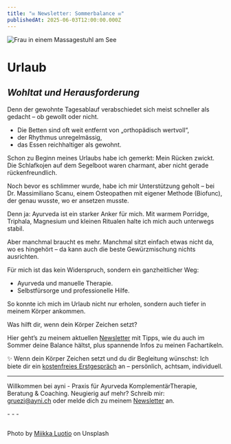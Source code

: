```yaml
---
title: "✉️ Newsletter: Sommerbalance ✉️"
publishedAt: 2025-06-03T12:00:00.000Z
---
```

![Frau in einem Massagestuhl am See](/images/5_2_1_sommer_selfmassage.png "Frau in einem Massagestuhl am See")

# Urlaub

## *Wohltat und Herausforderung*


Denn der gewohnte Tagesablauf verabschiedet sich meist schneller als gedacht – ob gewollt oder nicht.

* Die Betten sind oft weit entfernt von „orthopädisch wertvoll“,
* der Rhythmus unregelmässig,
* das Essen reichhaltiger als gewohnt.

Schon zu Beginn meines Urlaubs habe ich gemerkt: Mein Rücken zwickt.
Die Schlafkojen auf dem Segelboot waren charmant, aber nicht gerade rückenfreundlich.

Noch bevor es schlimmer wurde, habe ich mir Unterstützung geholt – bei Dr. Massimiliano Scanu, einem Osteopathen mit eigener Methode (Biofunc), der genau wusste, wo er ansetzen musste.

Denn ja: Ayurveda ist ein starker Anker für mich.
Mit warmem Porridge, Triphala, Magnesium und kleinen Ritualen halte ich mich auch unterwegs stabil.

Aber manchmal braucht es mehr.
Manchmal sitzt einfach etwas nicht da, wo es hingehört – da kann auch die beste Gewürzmischung nichts ausrichten.

Für mich ist das kein Widerspruch, sondern ein ganzheitlicher Weg:

* Ayurveda und manuelle Therapie.
* Selbstfürsorge und professionelle Hilfe.

So konnte ich mich im Urlaub nicht nur erholen, sondern auch tiefer in meinem Körper ankommen.

Was hilft dir, wenn dein Körper Zeichen setzt?

Hier geht’s zu meinem aktuellen [Newsletter](https://sh1.sendinblue.com/vxygy6939pfe.html?t=1751293115) mit Tipps, wie du auch im Sommer deine Balance hältst, plus spannende Infos zu meinen Fachartikeln.[](https://lnkd.in/dA9UHyYf)

[](https://lnkd.in/gYQw9KEU)
✨ Wenn dein Körper Zeichen setzt und du dir Begleitung wünschst:
Ich biete dir ein [kostenfreies Erstgespräch](https://app.healthadvisor.ch/bookings/ea78fca9028a430ea120ea2c10420468) an – persönlich, achtsam, individuell.

- - -

Willkommen bei ayni - Praxis für Ayurveda KomplementärTherapie, Beratung & Coaching. Neugierig auf mehr? Schreib mir: [gruezi@ayni.ch](mailto:gruezi@ayni.ch) oder melde dich zu meinem [Newsletter](<>) an.

\- - -

![]()

Photo by [Miikka Luotio](https://unsplash.com/photos/woman-in-white-hijab-sitting-on-black-and-pink-chair-near-body-of-water-during-daytime-EGY-1xM2HsI) on Unsplash
